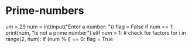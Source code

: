 # Prime-numbers
um = 29 num = int(input("Enter a number: ")) flag = False if num == 1: print(num, "is not a prime number") elif num > 1: # check for factors for i in range(2, num): if (num % i) == 0: flag = True
